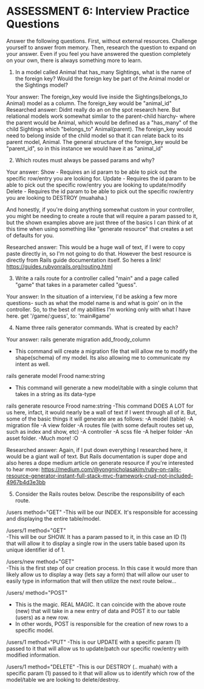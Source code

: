 # ASSESSMENT 6: Interview Practice Questions
Answer the following questions. First, without external resources. Challenge yourself to answer from memory. Then, research the question to expand on your answer. Even if you feel you have answered the question completely on your own, there is always something more to learn.

1. In a model called Animal that has_many Sightings, what is the name of the foreign key? Would the foreign key be part of the Animal model or the Sightings model?

  Your answer:
  The foreign_key would live inside the Sightings(belongs_to Animal) model as a column. 
  The foreign_key would be "animal_id"
  Researched answer:
  Didnt really do an on the spot research here. But relational models work somewhat similar to the parent-child hiarchy- where the parent would be Animal, which would be defined as a "has_many" of the child Sightings which "belongs_to" Animal(parent). The foreign_key would need to belong inside of the child model so that it can relate back to its parent model, Animal. The general structure of the foreign_key would be "parent_id", so in this instance we would have it as "animal_id"


2. Which routes must always be passed params and why?

  Your answer:
  Show - Requires an id param to be able to pick out the specific row/entry you are looking for. 
  Update - Requires the id param to be able to pick out the specific row/entry you are looking to update/modify
  Delete - Requires the id param to be able to pick out the specific row/entry you are looking to DESTROY (muahaha.)
  
  And honestly, if you're doing anything somewhat custom in your controller, you might be needing to create a route that will require a param passed to it, but the shown examples above are just three of the basics I can think of at this time when using something like "generate resource" that creates a set of defaults for you.  

  Researched answer:
  This would be a huge wall of text, if I were to copy paste directly in, so I'm not going to do that. However the best resource is directly from Rails guide documentation itself. So heres a link! https://guides.rubyonrails.org/routing.html



3. Write a rails route for a controller called "main" and a page called "game" that takes in a parameter called "guess".

  Your answer:
  In the situation of a interview, I'd be asking a few more questions- such as what the model name is and what is goin' on in the controller. So, to the best of my abilities I'm working only with what I have here. 
get '/game/:guess', to: 'main#game'
  



4. Name three rails generator commands. What is created by each?

  Your answer:
  rails generate migration add_froody_column
  - This command will create a migration file that will allow me to modify the shape(schema) of my model. Its also allowing me to communicate my intent as well.
  
  rails generate model Frood name:string
  - This command will generate a new model/table with a single column that takes in a string as its data-type

  rails generate resource Frood name:string
  -This command DOES A LOT for us here, infact, it would nearly be a wall of text if I went through all of it. But, some of the basic things it will generate are as follows:
  -A model (table)
  -A migration file
  -A view folder 
  -A routes file (with some default routes set up, such as index and show, etc)
  -A controller
  -A scss file
  -A helper folder
  -An asset folder. 
  -Much more! :O
  

  Researched answer:
  Again, if I put down everything I researched here, it would be a giant wall of text. But Rails documentation is super dope and also heres a dope medium article on generate resource if you're interested to hear more: https://medium.com/@yongnicholasakim/ruby-on-rails-resource-generator-instant-full-stack-mvc-framework-crud-not-included-4967b4d3e3bb



5. Consider the Rails routes below. Describe the responsibility of each route.

/users        method="GET"
-This will be our INDEX. It's responsible for accessing and displaying the entire table/model.

/users/1      method="GET"  
-This will be our SHOW. It has a param passed to it, in this case an ID (1) that will allow it to display a single row in the users table based upon its unique identifier id of 1. 

/users/new    method="GET"  
-This is the first step of our creation process. In this case it would more than likely allow us to display a way (lets say a form) that will allow our user to easily type in information that will then utilize the next route below...

/users/       method="POST"   
- This is the magic. REAL MAGIC. It can coincide with the above route (new) that will take in a new entry of data and POST it to our table (users) as a new row. 
- In other words, POST is responsible for the creation of new rows to a specific model. 

/users/1      method="PUT"
-This is our UPDATE with a specific param (1) passed to it that will allow us to update/patch our specific row/entry with modified information. 

/users/1      method="DELETE"
-This is our DESTROY (.. muahah) with a specific param (1) passed to it that will allow us to identify which row of the model/table we are looking to delete/destroy. 
